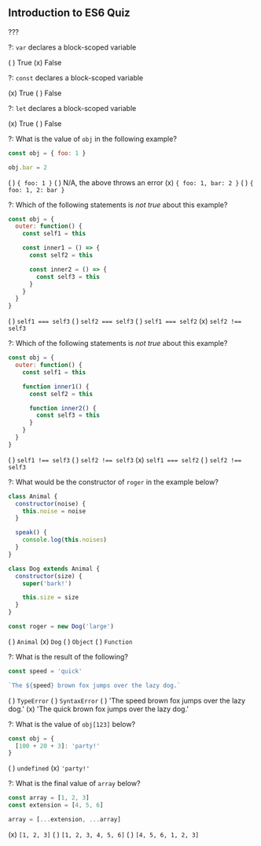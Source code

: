 Introduction to ES6 Quiz
---

???

?: `var` declares a block-scoped variable

( ) True
(x) False

?: `const` declares a block-scoped variable

(x) True
( ) False

?: `let` declares a block-scoped variable

(x) True
( ) False

?: What is the value of `obj` in the following example?

```javascript
const obj = { foo: 1 }

obj.bar = 2
```

( ) `{ foo: 1 }`
( ) N/A, the above throws an error
(x) `{ foo: 1, bar: 2 }`
( ) `{ foo: 1, 2: bar }`

?: Which of the following statements is _not true_ about this example?

```javascript
const obj = {
  outer: function() {
    const self1 = this

    const inner1 = () => {
      const self2 = this

      const inner2 = () => {
        const self3 = this
      }
    }
  }
}
```

( ) `self1 === self3`
( ) `self2 === self3`
( ) `self1 === self2`
(x) `self2 !== self3`

?: Which of the following statements is _not true_ about this example?

```javascript
const obj = {
  outer: function() {
    const self1 = this

    function inner1() {
      const self2 = this

      function inner2() {
        const self3 = this
      }
    }
  }
}
```

( ) `self1 !== self3`
( ) `self2 !== self3`
(x) `self1 === self2`
( ) `self2 !== self3`

?: What would be the constructor of `roger` in the example below?

```javascript
class Animal {
  constructor(noise) {
    this.noise = noise
  }

  speak() {
    console.log(this.noises)
  }
}

class Dog extends Animal {
  constructor(size) {
    super('bark!')

    this.size = size
  }
}

const roger = new Dog('large')
```

( ) `Animal`
(x) `Dog`
( ) `Object`
( ) `Function`

?: What is the result of the following?

```javascript
const speed = 'quick'

`The ${speed} brown fox jumps over the lazy dog.`
```

( ) `TypeError`
( ) `SyntaxError`
( ) 'The speed brown fox jumps over the lazy dog.'
(x) 'The quick brown fox jumps over the lazy dog.'

?: What is the value of `obj[123]` below?

```javascript
const obj = {
  [100 + 20 + 3]: 'party!'
}
```

( ) `undefined`
(x) `'party!'`

?: What is the final value of `array` below?

```javascript
const array = [1, 2, 3]
const extension = [4, 5, 6]

array = [...extension, ...array]
```

(x) `[1, 2, 3]`
( ) `[1, 2, 3, 4, 5, 6]`
( ) `[4, 5, 6, 1, 2, 3]`
